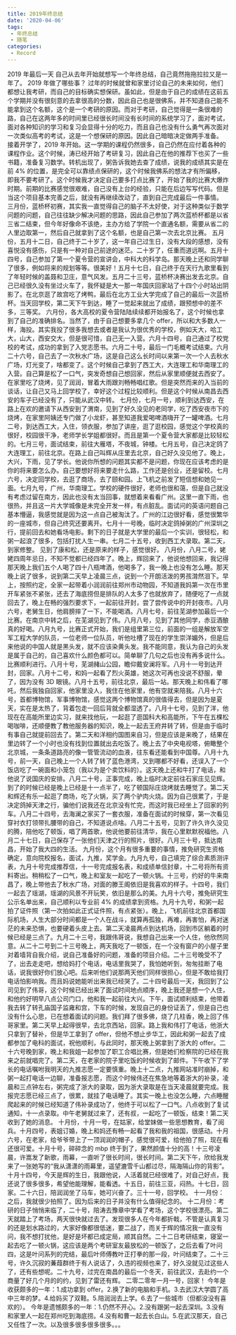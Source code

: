 ```yaml
---
title: 2019年终总结
date: '2020-04-06'
tags:
 - 年终总结
 - 随笔
categories:
 - Record
---
```


2019 年最后一天
自己从去年开始就想写一个年终总结，自己竟然拖拖拉拉又是一年了。
2019 年做了哪些事？
过年的时候就曾和家里讨论自己的未来如何，他们都想让我考研，而自己的目标确实想保研。虽如此，但是由于自己的成绩在这前五个学期并没有很刻意的去拿很高的分数，因此自己也是很佛系，并不知道自己能不能拿到这个名额，这个是一个考研的原因。而对于考研，自己觉得是一条很难的路，自己在这两年多的时间里已经很长时间没有长时间的系统学习了，面对考试，面对各种知识的学习和复习会显得十分的吃力，而且自己也没有什么勇气再次面对一次类似高考的考试，这是一个想保研的原因。因此自己暗暗决定做两手准备。
接着开学了，2019 年开始。这一学期的课程仍然很多，自己仍然在应付着各种的课程作业。这个时候，涛已经开始了考研复习，因此自己在他的推荐下也买了一些书籍，准备复习数学。转机出现了，粥告诉我她去查了成绩，说我的成绩其实是在前 4% 的位置，是完全可以靠绩点保研的，这个时候我佛系的想法才有所偏移，即我不要考研了。这个时候我才决定自己要多打点比赛了，开始了我的比赛大爆炸时期。前期的比赛感觉很艰难，自己没有上台的经验，只能在后边写写代码。但是当这个项目基本完善之后，就没有再继续改动了，直到自己完成最后一件事情。
三月份，蓝桥杯初赛，其实我一直觉得自己的脑子不太好使，对于这种类似于数学问题的问题，自己往往缺少解决问题的思路，因此自己参加了两次蓝桥杯都是以省三省二结束，但今年好像命不该绝，主办方给了学院一个直通名额，需要从省二的人里边取第一，然后自己就拿到了这个名额，也是自己第一次去北京比赛。
五月份，五月十二日，自己终于二十岁了，这一年自己过生日，没有大段的感想，没有喜悦没有感伤，只是有一种对自己前途的迷茫。二十岁了，任重而道远啊。五月十四号，自己参加了第一个夏令营的宣讲会，中科大的科学岛。那天晚上还和同学聊了很多，例如将来的规划等等。很美好！五月十七日，自己终于在天行九歌里看到了年轻时候的盖聂和卫庄，意气风发。五月二十三号，蓝桥杯决赛出发去北京。自己已经很久没有坐过火车了，我怀疑是大一那一年国庆回家站了十四个小时站出阴影了。在北京逛了故宫吃了烤鸭，最后在北方工业大学完成了自己的最后一次蓝桥杯。当天回学校，第二天下午到达，睡了一觉起来就出了成绩，跟预想中的差不多，三等奖。
六月份，各大高校的夏令营陆陆续续都开始报名了，这个时候也拿到了自己的准确排名。当然了，由于自己想要多拿几个 offer，所以和大多数人一样，海投。其实我投了很多我想去或者是我认为很优秀的学校，例如天大，哈工大，山大，西安交大，但是很可惜，自己无一入营。六月十四号，自己通过了校党校的考试，成功的拿到了入党志愿书。六月二十号，最后一门毛概考试结束。六月二十六号，自己去了一次秋水广场，这是自己这么长时间以来第一次一个人去秋水广场，灯光变了，啥都变了。这个时候自己拿到了西工大，大连理工和华南理工的入营。自己算是松了一口气，突发奇想自己想回家，然后从家里顺便就去西安了。在家里吃了烧烤，见了润润，冒着大雨跟刘畅畅唱红歌。但是突然而来的入当前的谈话，让自己又马上回学校了，幸好这个过程比较顺利。但是这个时候从南昌去西安的车子已经没有了，只能从武汉中转。
七月份，七月一号，顺利到达西安，在路上在欢的邀请下从西安到了渭南，见到了好久没见的老同学，吃了西安夜市下的烧烤，在家里阿姨还专门做了小龙虾，甚至知道我爱喝啤酒嗨开了一罐啤酒。七月二号，到达西工大，入住，领衣服，参加了讲座，逛了逛校园，感觉这个学校真的很好，校园很干净，老师学长学姐都很好。而且是第一个夏令营大家都是比较轻松的。七月三号，面试结束，前往大雁塔，不夜城，钟楼。七月五号，自己决定鸽了大连理工，前往北京。在路上自己叫辉从庄里去北京，自己好久没见他了。晚上，大兴，下雨，见了学长。他说你所想的问题其实都不是问题，你现在应该考虑的是你的将来要怎么办。自己要想好将来要走什么路，工作还是创业，还是留校。七月六号，决定回学校，去逛了商场，去了颐和园。上飞机之前发了短信想和她见一面。七月九号，广州，华南理工。学校的硬件很好，老师也很和蔼，但是自己就没有考虑过留在南方，因此也没有太当回事，就想着来看看广州。这里一直下雨，也很热，并且这一片大学城像是未完全开发一样，有点脏乱。面试问的英语问题自己基本懵逼，我感觉就是因为这一点自己被淘汰了。广州的江边很好看，感觉很繁华的一座城市，但自己终究还要离开。七月十一号晚，临时决定鸽掉粥的广州深圳之行，提前回去和她看场电影。剩下的日子就是大学里的最后一个实训，很轻松，和粥一起浪了很多，包括打扰人生一串。七月二十五号，收到西工大录取。第二天，到家修整。
见到了康和松，还是原来的样子，感觉很好。
八月份，八月二号，姥姥四周年忌日，不知不觉都已经四年了。晚上，辉回来了，他说他想回来，我记得那天晚上我们五个人喝了四十八瓶啤酒，他喝多了，我一晚上也没有怎么睡。那天晚上说了很多，说到第二天早上凌晨三点，说到一个开朗活泼的男孩潸然泪下。早上，按照约定，全家一起带着小润润前往郑州市动物园，不知道我妈第一次在市里开车紧张不紧张，还去了海底捞但是排队的人太多了也就放弃了，随便吃了一点就回去了，晚上在畅的强烈要求下，一起前往开封，尝了尝传说中的开封夜市。八月六号，老舅生日，他肩膀摔了一下，不能喝酒。八月七号，前往芜湖参加最后一个比赛。在南京中转之后，在芜湖见到了伟。八月八号，见到了其他同学，赤豆酒酿真的好喝。八月九号，比赛正式开始，我们是组里第三位，前面的一组是解放军空军工程大学的队员，一位老师一位队员，听他吐槽了现在的学生崇洋媚外，但是后来他说的中国人就是黑头发，就不应该染黄头发。我不能同意，我认为自己的头发是属于自己的，自己喜欢什么颜色都可以。简单聊了几句之后也没有再多说什么。比赛顺利进行。八月十号，芜湖赭山公园，瞻仰戴安澜将军。八月十一号到达开封，回家。八月十二号，和妈一起看了烈火英雄，她这次可再也没说不舒服，晕了，因为没有 3D 眼镜。八月十五号，前往北京，最后一站。那天晚上和伟看了哪吒，然后我独自回家，他家里没人，我住在他家里，他有空就来陪我。八月十六号，首都博物馆，军事博物馆，感觉这两个博物馆真的很值得去，但是因为是夏天，实在是太热了，背着包走一回后背就全都湿透了。八月十七号，见到了洋，他现在在高能所里边实习，就来找他玩，一起逛了逛国科大和高能所，下午在五棵松喝咖啡，还顺便教了教他服务器的知识，晚上一起去王府井转了转，但是由于临时有事自己就提前回去了。第二天和洋相约国图来自习，但是应该是来晚了，结果在里边转了一个小时也没有找到位置就出去吃饭了。晚上去了中央电视塔，俯瞰整个北京城，一条条道路亮的像一管管流动的血液，往东看还能看到中国尊。八月十九号，前一天，自己晚上一个人转了转了蓝色港湾，又到哪都不好看，还误入了一个饭店吃了一碗面和小笼包（我以为是个卖饮料的）。这天晚上还和牛打了电话，和他说了说国庆的安排。八月二十号，正事完成，晚上临时决定前往石家庄见见辉。到了的时候已经是晚上已经是十一点半了，吃了顿国际庄烧烤就去睡觉了。第二天和辉还有乐一起逛了商场，吃了火锅，买了两个驴肉火烧。因为自己很累了，于是决定鸽掉天津之行，骗他们说我还在北京没有忙完，而这时我已经坐上了回家的列车。八月二十四号，去海澜之家买了一套衣服，准备在面试的时候穿，第一次看见穿衬衣打领带扎腰带的自己，不知道说点啥。八月二十五号，见到了许久许久没见的腾，陪他吃了顿饭，唱了两首歌，他说他要前往清华，我在心里默默祝福他。八月二十七日，自己保存了一张他们天津之行的照片，很好。八月三十号，抵达南昌，开始了我大四的生活。
九月份，这个月有很多重要的事情，推免研究生资格确定，意向院校报名，面试，九推，奖学金。九月九号，自己填完了综合素质测评表，九月十号完成推荐信，十一号完成报名表，和成绩单信封章，十二号将所有资料寄出。稍稍松了一口气，晚上和室友一起吃了一顿火锅。十三号，约好的牛来南昌了，晚上带他去了秋水广场，对面的滕王阁依旧是我喜欢的样子。十四号，我们一起去了瑶湖，瑶湖的风景不开玩笑，依旧是那么的美。九月十六号，推免研究生公示名单出来，自己顺利以专业前 4% 的成绩拿到资格。九月十九号，和粥一起拍了证件照（第一次拍如此正式证件照，有点紧张）。晚上，飞机前往北京首都国际机场，人生大部分时间都是一个人在战斗，就算再孤独，再难，再害怕，再对迷茫的未来恐惧，也要硬着头皮上去。第二天凌晨两点到达机场，回到市区躺着的时候已经是三点了。九月二十三号，我跟伟哥说，我想自己出来一个人住，他欣然同意。从二十二号到二十三号晚上，两天我吃了一顿饭，在一个没有窗户的小屋子里对着墙背自我介绍，说自己准备好的问题，准备的项目介绍。二十三号晚受不了了，出去走走吧，想给妈打个电话，电话里我哭了，我怕她听到，匆匆挂断了电话，说我很好你们放心吧。后来听他们说那两天他们同样很担心，但是不敢给我打电话怕影响我。而且妈说她能听出来我已经哭了。二十四号最后一天，我回到了公司见到了伟哥，这个时候已经出来了面试时间地点顺序，晚上我还是想一个人住，和他约好明早八点公司门口，他和我一起前往大兴。下午，面试顺利结束，他带着我去转了转孔庙国子监雍和宫，下车的时候，发现自己的身份证丢了，但是自己也没有什么心思，已在想着面试的问题。我们拜了很多佛，烧了几柱香，晚上回了伟哥家里。第二天早上起得很早，去北京西站，回家。路上我和伟打了电话，他浙大只拿到了替补，但是华工拿到了 offer，但他不想止步华工，因此和粥一起去了成都参加了电科的面试，祝他顺利，与此同时，那天晚上粥拿到了浙大的 offer。二十六号晚到家，晚上和我姐一起参加了职工合唱比赛，但是她们检察院的已经在我来之前就唱完了。第二天，在老家的院子里吃饭的时候收到了邮件。下午收下了学长的电话嘱咐我明天的九推志愿一定要慎重。晚上十二点，九推网站准时崩掉，和粥一起打电话一边聊，准备报志愿，而这个时候伟还在焦急地等着浙大的补录，凌晨和三点钟左右，粥完成了浙大的录取，因为浙大录取是在当天凌晨就要完成。我报完志愿已经三点了，很累，就挂了电话睡了。其实一晚上也没怎么睡，六点睡醒爬起来的时候已经知道了伟补录成功了，他终于可以松了一口气。八点收到了复试通知，十一点录取。中午老舅就过来了，还有叔，一起吃了一顿饭，结束！第二天收到了她的消息。
十月份，十月一号，在姑家，给堂妹做一些思想教育，看了阅兵。十月四号，表姐订婚，晚上和妈还有畅一起看了我和我的祖国，很感动。十月六号，在老家，给爷爷带上了一顶润润的帽子，感觉很可爱，给他拍了照，现在看还很可爱。十月十号，碎碎念的 mbp 终于到了，果然颜值十分的高！十三号凌晨，许嵩发了新歌，雨幕，一直听了很长时间，很长时间。第二天下午，欣给我发来了一张她写的“我从潇潇的雨幕里，遥望漉雪千山都过尽，隔海隔山你的背影”。十月十四号，今天是辉的生日，我跟他说，人活着就已经很难了，对自己好点，我还说了很多很多，希望他能理解，能看透。十五日，前往三亚，闷热。十七日，回家。二十六日，陪润润坐了马车，她可兴奋了。三十一号，回学校。
十一月份：之后，我就很少拍照了。因为后来的日子并没有什么值得纪念的。
十二月份：考研的日子悄悄来临了，二十号，陪涛去豫章中学看了考场，这个学校很漂亮。第二天就踏上了考场，两天很快就过去了。发现很多人在今年都折戟，不管是认真复习的还是划水路过的，大家好像都很低迷，要二战了，而关于辉的情况我一直没有问，我不想打扰他，是好是坏都已成定局，顺其自然。二十二日考研结束，寝室一起去吃了一顿火锅，这应该是两个考研室友最放松的一顿饭了，之后去看了叶问四，这是叶问系列的完结，最后叶师傅教叶正打拳的那一段，叶问结束了。二十三号，许久沉寂的蒹葭群终于有人说话了，久违的视频也来了，好久没就见过这些人了，还有些想呢。二十九号，过完在南昌的最后一个冬天，前往武汉，去赴约一个商量了好几个月的的约，见到了雷还有辉。
二零二零年一月一号，回家！
今年是收获颇多的一年：1.成功拿到 offer。2.换了新的电脑和手机。3.去武汉大学圆了高中三年的梦。4.给妈买了双鞋。5.陪润润去上学。6.去了一些城市（但都没没有喜欢的）。
今年是遗憾颇多的一年：1.仍然不开心。2.没有跟粥一起去深圳。3.没有和家里人一起在郑州吃到海底捞。4.没有和曹一起去长白山。5.在武汉那天，自己又任性了一次。以及很多很多很多很多。。。
